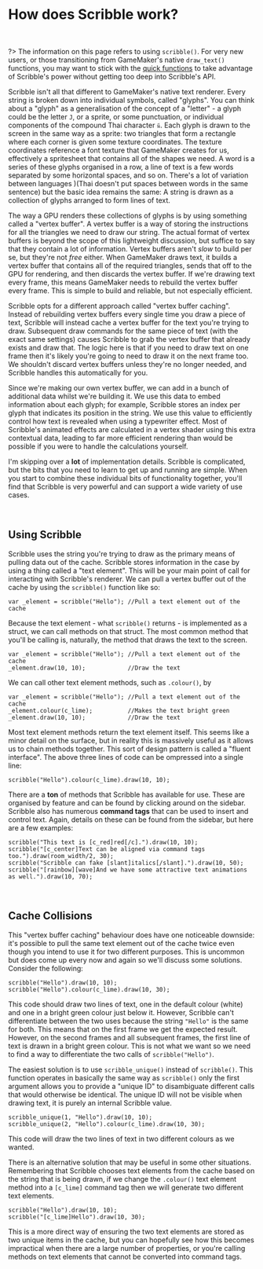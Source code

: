 # How does Scribble work?

&nbsp;

?> The information on this page refers to using `scribble()`. For very new users, or those transitioning from GameMaker's native `draw_text()` functions, you may want to stick with the [quick functions](quick-functions) to take advantage of Scribble's power without getting too deep into Scribble's API.

Scribble isn't all that different to GameMaker's native text renderer. Every string is broken down into individual symbols, called "glyphs". You can think about a "glyph" as a generalisation of the concept of a "letter" - a glyph could be the letter `J`, or a sprite, or some punctuation, or individual components of the compound Thai character `นี`. Each glyph is drawn to the screen in the same way as a sprite: two triangles that form a rectangle where each corner is given some texture coordinates. The texture coordinates reference a font texture that GameMaker creates for us, effectively a spritesheet that contains all of the shapes we need. A word is a series of these glyphs organised in a row, a line of text is a few words separated by some horizontal spaces, and so on. There's a lot of variation between languages )(Thai doesn't put spaces between words in the same sentence) but the basic idea remains the same: A string is drawn as a collection of glyphs arranged to form lines of text.

The way a GPU renders these collections of glyphs is by using something called a "vertex buffer". A vertex buffer is a way of storing the instructions for all the triangles we need to draw our string. The actual format of vertex buffers is beyond the scope of this lightweight discussion, but suffice to say that they contain a lot of information. Vertex buffers aren't *slow* to build per se, but they're not *free* either. When GameMaker draws text, it builds a vertex buffer that contains all of the required triangles, sends that off to the GPU for rendering, and then discards the vertex buffer. If we're drawing text every frame, this means GameMaker needs to rebuild the vertex buffer every frame. This is simple to build and reliable, but not especially efficient.

Scribble opts for a different approach called "vertex buffer caching". Instead of rebuilding vertex buffers every single time you draw a piece of text, Scribble will instead cache a vertex buffer for the text you're trying to draw. Subsequent draw commands for the same piece of text (with the exact same settings) causes Scribble to grab the vertex buffer that already exists and draw that. The logic here is that if you need to draw text on one frame then it's likely you're going to need to draw it on the next frame too. We shouldn't discard vertex buffers unless they're no longer needed, and Scribble handles this automatically for you.

Since we're making our own vertex buffer, we can add in a bunch of additional data whilst we're building it. We use this data to embed information about each glyph; for example, Scribble stores an index per glyph that indicates its position in the string. We use this value to efficiently control how text is revealed when using a typewriter effect. Most of Scribble's animated effects are calculated in a vertex shader using this extra contextual data, leading to far more efficient rendering than would be possible if you were to handle the calculations yourself.

I'm skipping over a **lot** of implementation details. Scribble is complicated, but the bits that you need to learn to get up and running are simple. When you start to combine these individual bits of functionality together, you'll find that Scribble is very powerful and can support a wide variety of use cases.

&nbsp;

## Using Scribble

Scribble uses the string you're trying to draw as the primary means of pulling data out of the cache. Scribble stores information in the case by using a thing called a "text element". This will be your main point of call for interacting with Scribble's renderer. We can pull a vertex buffer out of the cache by using the `scribble()` function like so:

```gml
var _element = scribble("Hello"); //Pull a text element out of the cache
```

Because the text element - what `scribble()` returns - is implemented as a struct, we can call methods on that struct. The most common method that you'll be calling is, naturally, the method that draws the text to the screen.

```gml
var _element = scribble("Hello"); //Pull a text element out of the cache
_element.draw(10, 10);            //Draw the text
```

We can call other text element methods, such as `.colour()`, by

```gml
var _element = scribble("Hello"); //Pull a text element out of the cache
_element.colour(c_lime);          //Makes the text bright green
_element.draw(10, 10);            //Draw the text
```

Most text element methods return the text element itself. This seems like a minor detail on the surface, but in reality this is massively useful as it allows us to chain methods together. This sort of design pattern is called a "fluent interface". The above three lines of code can be ompressed into a single line:

```gml
scribble("Hello").colour(c_lime).draw(10, 10);
```

There are a **ton** of methods that Scribble has available for use. These are organised by feature and can be found by clicking around on the sidebar. Scribble also has numerous **command tags** that can be used to insert and control text. Again, details on these can be found from the sidebar, but here are a few examples:

```gml
scribble("This text is [c_red]red[/c].").draw(10, 10);
scribble("[c_center]Text can be aligned via command tags too.").draw(room_width/2, 30);
scribble("Scribble can fake [slant]italics[/slant].").draw(10, 50);
scribble("[rainbow][wave]And we have some attractive text animations as well.").draw(10, 70);
```

&nbsp;

## Cache Collisions

This "vertex buffer caching" behaviour does have one noticeable downside: it's possible to pull the same text element out of the cache twice even though you intend to use it for two different purposes. This is uncommon but does come up every now and again so we'll discuss some solutions. Consider the following:

```gml
scribble("Hello").draw(10, 10);
scribble("Hello").colour(c_lime).draw(10, 30);
```

This code should draw two lines of text, one in the default colour (white) and one in a bright green colour just below it. However, Scribble can't differentiate between the two uses because the string `"Hello"` is the same for both. This means that on the first frame we get the expected result. However, on the second frames and all subsequent frames, the first line of text is drawn in a bright green colour. This is not what we want so we need to find a way to differentiate the two calls of `scribble("Hello")`.

The easiest solution is to use `scribble_unique()` instead of `scribble()`. This function operates in basically the same way as `scribble()` only the first argument allows you to provide a "unique ID" to disambiguate different calls that would otherwise be identical. The unique ID will not be visible when drawing text, it is purely an internal Scribble value.

```gml
scribble_unique(1, "Hello").draw(10, 10);
scribble_unique(2, "Hello").colour(c_lime).draw(10, 30);
```

This code will draw the two lines of text in two different colours as we wanted.

There is an alternative solution that may be useful in some other situations. Remembering that Scribble chooses text elements from the cache based on the string that is being drawn, if we change the `.colour()` text element method into a `[c_lime]` command tag then we will generate two different text elements.

```gml
scribble("Hello").draw(10, 10);
scribble("[c_lime]Hello").draw(10, 30);
```

This is a more direct way of ensuring the two text elements are stored as two unique items in the cache, but you can hopefully see how this becomes impractical when there are a large number of properties, or you're calling methods on text elements that cannot be converted into command tags.